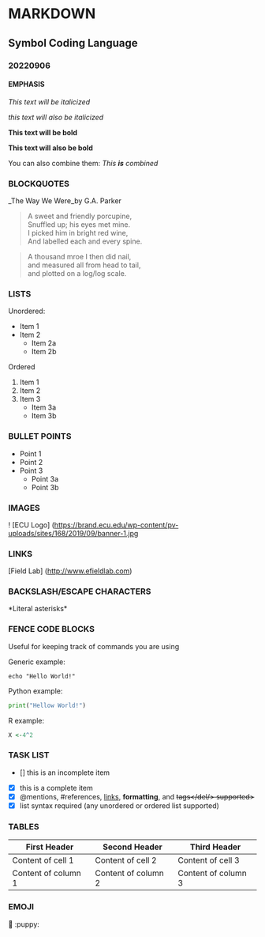 # MARKDOWN
## Symbol Coding Language
### 20220906

#### EMPHASIS
*This text will be italicized*

_this text will also be italicized_

**This text will be bold**

__This text will also be bold__

You can also combine them:
_This **is** combined_


### BLOCKQUOTES
_The Way We Were_by G.A. Parker

> A sweet and friendly porcupine, \
> Snuffled up; his eyes met mine. \
> I picked him in bright red wine, \
> And labelled each and every spine.

> A thousand mroe I then did nail, \
> and measured all from head to tail, \
> and plotted on a log/log scale.

### LISTS

Unordered:
* Item 1
* Item 2
	* Item 2a
	* Item 2b

Ordered
1. Item 1
2. Item 2
3. Item 3
	* Item 3a
	* Item 3b

### BULLET POINTS

- Point 1
- Point 2
- Point 3
	* Point 3a
	* Point 3b

### IMAGES

! [ECU Logo] (https://brand.ecu.edu/wp-content/pv-uploads/sites/168/2019/09/banner-1.jpg

### LINKS

[Field Lab] (http://www.efieldlab.com)

### BACKSLASH/ESCAPE CHARACTERS

\*Literal asterisks\*

### FENCE CODE BLOCKS

Useful for keeping track of commands you are using

Generic example:
```
echo "Hello World!"
```

Python example:
```python
print("Hellow World!")
```

R example:
```r
X <-4^2
```

### TASK LIST

- [] this is an incomplete item
- [x] this is a complete item
- [x] @mentions, #references, [links](http://www.efieldlab.com), **formatting**, and <del>tags</del/> supported>
- [x] list syntax required (any unordered or ordered list supported)

### TABLES

First Header | Second Header | Third Header
------------ | ------------- | ------------
Content of cell 1 | Content of cell 2 | Content of cell 3
Content of column 1 | Content of column 2 | Content of column 3

### EMOJI

:apple:
:puppy:
